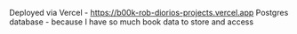 Deployed via Vercel - https://b00k-rob-diorios-projects.vercel.app
Postgres database - because I have so much book data to store and access
